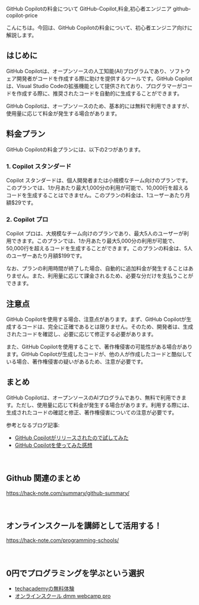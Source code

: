 GitHub Copilotの料金について
GitHub-Copilot,料金,初心者エンジニア
github-copilot-price

こんにちは。今回は、GitHub Copilotの料金について、初心者エンジニア向けに解説します。

## はじめに

GitHub Copilotは、オープンソースの人工知能(AI)プログラムであり、ソフトウェア開発者がコードを作成する際に助けを提供するツールです。GitHub Copilotは、Visual Studio Codeの拡張機能として提供されており、プログラマーがコードを作成する際に、推奨されたコードを自動的に生成することができます。

GitHub Copilotは、オープンソースのため、基本的には無料で利用できますが、使用量に応じて料金が発生する場合があります。

## 料金プラン

GitHub Copilotの料金プランには、以下の2つがあります。

### 1. Copilot スタンダード

Copilot スタンダードは、個人開発者または小規模なチーム向けのプランです。このプランでは、1か月あたり最大1,000分の利用が可能で、10,000行を超えるコードを生成することはできません。このプランの料金は、1ユーザーあたり月額$29です。

### 2. Copilot プロ

Copilot プロは、大規模なチーム向けのプランであり、最大5人のユーザーが利用できます。このプランでは、1か月あたり最大5,000分の利用が可能で、50,000行を超えるコードを生成することができます。このプランの料金は、5人のユーザーあたり月額$199です。

なお、プランの利用時間が終了した場合、自動的に追加料金が発生することはありません。また、利用量に応じて課金されるため、必要な分だけを支払うことができます。

## 注意点

GitHub Copilotを使用する場合、注意点があります。まず、GitHub Copilotが生成するコードは、完全に正確であるとは限りません。そのため、開発者は、生成されたコードを確認し、必要に応じて修正する必要があります。

また、GitHub Copilotを使用することで、著作権侵害の可能性がある場合があります。GitHub Copilotが生成したコードが、他の人が作成したコードと酷似している場合、著作権侵害の疑いがあるため、注意が必要です。

## まとめ

GitHub Copilotは、オープンソースのAIプログラムであり、無料で利用できます。ただし、使用量に応じて料金が発生する場合があります。利用する際には、生成されたコードの確認と修正、著作権侵害についての注意が必要です。

参考となるブログ記事:

- [GitHub Copilotがリリースされたので試してみた](https://zenn.dev/po3rin/articles/2f3e4c3f1a25ac)
- [GitHub Copilotを使ってみた感想](https://yuki67.github.io/post/2021-08-06-github-copilot/)

　

## Github 関連のまとめ
https://hack-note.com/summary/github-summary/

　

## オンラインスクールを講師として活用する！
https://hack-note.com/programming-schools/

　

## 0円でプログラミングを学ぶという選択
- [techacademyの無料体験](//af.moshimo.com/af/c/click?a_id=2612475&amp;p_id=1555&amp;pc_id=2816&amp;pl_id=22706&amp;url=https%3a%2f%2ftechacademy.jp%2fhtmlcss-trial%3futm_source%3dmoshimo%26utm_medium%3daffiliate%26utm_campaign%3dtextad)
- [オンラインスクール dmm webcamp pro](//af.moshimo.com/af/c/click?a_id=2612482&amp;p_id=1363&amp;pc_id=2297&amp;pl_id=39999&amp;guid=on)

